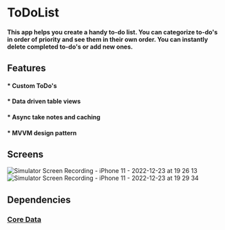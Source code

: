 # ToDoList


#### This app helps you create a handy to-do list. You can categorize to-do's in order of priority and see them in their own order. You can instantly delete completed to-do's or add new ones.

## Features


#### * Custom ToDo's
#### * Data driven table views 
#### * Async take notes and caching
#### * MVVM design pattern

## Screens

![Simulator Screen Recording - iPhone 11 - 2022-12-23 at 19 26 13](https://user-images.githubusercontent.com/103888716/209380078-f6637b89-d689-44f4-bb7f-061659d1a529.gif)
![Simulator Screen Recording - iPhone 11 - 2022-12-23 at 19 29 34](https://user-images.githubusercontent.com/103888716/209380090-9dc4d40a-cf30-4d48-8e87-f0abd98f5a67.gif)


## Dependencies

### [Core Data](https://developer.apple.com/documentation/coredata)

